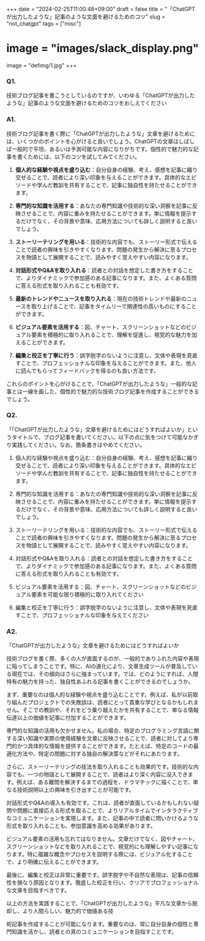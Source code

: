 +++
date = "2024-02-25T11:00:48+09:00"
draft = false
title = "「ChatGPTが出力したような」記事のような文面を避けるためのコツ"
slug = "not_chatgpt"
tags = ["misc"]
# image = "images/slack_display.png"
image = "defimg/1.jpg"
+++

### Q1.

技術ブログ記事を書こうとしているのですが、いわゆる「ChatGPTが出力したような」記事のような文面を避けるためのコツをおしえてください

<!--more-->

### A1.

技術ブログ記事を書く際に「ChatGPTが出力したような」文章を避けるためには、いくつかのポイントを心がけると良いでしょう。ChatGPTの文章はしばしば一般的で平坦、あるいは予測可能な内容になりがちです。個性的で魅力的な記事を書くためには、以下のコツを試してみてください。

1. **個人的な経験や視点を盛り込む**：自分自身の経験、考え、感想を記事に織り交ぜることで、読者により深い印象を与えることができます。具体的なエピソードや学んだ教訓を共有することで、記事に独自性を持たせることができます。

2. **専門的な知識を活用する**：あなたの専門知識や技術的な深い洞察を記事に反映させることで、内容に重みを持たせることができます。単に情報を提示するだけでなく、その背景や意味、応用方法についても詳しく説明すると良いでしょう。

3. **ストーリーテリングを用いる**：技術的な内容でも、ストーリー形式で伝えることで読者の興味を引きやすくなります。問題の発生から解決に至るプロセスを物語として展開することで、読みやすく覚えやすい内容になります。

4. **対話形式やQ&Aを取り入れる**：読者との対話を想定した書き方をすることで、よりダイナミックで参加感のある記事になります。また、よくある質問に答える形式を取り入れることも有効です。

5. **最新のトレンドやニュースを取り入れる**：現在の技術トレンドや最新のニュースを取り上げることで、記事をタイムリーで関連性の高いものにすることができます。

6. **ビジュアル要素を活用する**：図、チャート、スクリーンショットなどのビジュアル要素を積極的に取り入れることで、理解を促進し、視覚的な魅力を加えることができます。

7. **編集と校正を丁寧に行う**：誤字脱字のないように注意し、文体や表現を見直すことで、プロフェッショナルな印象を与えることができます。また、他人に読んでもらってフィードバックを得るのも良い方法です。

これらのポイントを心がけることで、「ChatGPTが出力したような」一般的な記事とは一線を画した、個性的で魅力的な技術ブログ記事を作成することができるでしょう。

### Q2.

「「ChatGPTが出力したような」文章を避けるためにはどうすればよいか」というタイトルで、ブログ記事を書いてください。以下の点に気をつけて可能なかぎり実践してください。なお、箇条書きはやめてください。

1. 個人的な経験や視点を盛り込む：自分自身の経験、考え、感想を記事に織り交ぜることで、読者により深い印象を与えることができます。具体的なエピソードや学んだ教訓を共有することで、記事に独自性を持たせることができます。

2. 専門的な知識を活用する：あなたの専門知識や技術的な深い洞察を記事に反映させることで、内容に重みを持たせることができます。単に情報を提示するだけでなく、その背景や意味、応用方法についても詳しく説明すると良いでしょう。

3. ストーリーテリングを用いる：技術的な内容でも、ストーリー形式で伝えることで読者の興味を引きやすくなります。問題の発生から解決に至るプロセスを物語として展開することで、読みやすく覚えやすい内容になります。

4. 対話形式やQ&Aを取り入れる：読者との対話を想定した書き方をすることで、よりダイナミックで参加感のある記事になります。また、よくある質問に答える形式を取り入れることも有効です。

6. ビジュアル要素を活用する：図、チャート、スクリーンショットなどのビジュアル要素を可能な限り積極的に取り入れてください

7. 編集と校正を丁寧に行う：誤字脱字のないように注意し、文体や表現を見直すことで、プロフェッショナルな印象を与えてください

### A2.

「ChatGPTが出力したような」文章を避けるためにはどうすればよいか

技術ブログを書く際、多くの人が直面するのが、一般的でありふれた内容や表現に陥ってしまうことです。特に、AIの進化により、文章生成ツールが普及している現在では、その傾向はさらに強まっています。では、どのようにすれば、人間特有の魅力を持った、独自性あふれる記事を書くことができるのでしょうか。

まず、重要なのは個人的な経験や視点を盛り込むことです。例えば、私が以前取り組んだプロジェクトでの失敗談は、読者にとって貴重な学びとなるかもしれません。そこでの教訓や、それをどう乗り越えたかを共有することで、単なる情報伝達以上の価値を記事に付加することができます。

専門的な知識の活用も欠かせません。私の場合、特定のプログラミング言語に関する深い知識や実際の使用経験を文章に反映させることで、読者に対してより専門的かつ具体的な情報を提供することができます。たとえば、特定のコードの最適化方法や、特定の問題に対する独自の解決策などがそれにあたります。

さらに、ストーリーテリングの技法を取り入れることも効果的です。技術的な内容でも、一つの物語として展開することで、読者はより深く内容に没入できます。例えば、ある難問を解決するまでの過程を、ドラマチックに描くことで、単なる技術説明以上の興味を引き出すことが可能です。

対話形式やQ&Aの導入も有効です。これは、読者が直面しているかもしれない疑問や問題に直接応える形式を取ることで、よりリアルタイムでインタラクティブなコミュニケーションを実現します。また、記事の中で読者に問いかけるような形式を取り入れることも、参加意識を高める効果があります。

ビジュアル要素の活用も忘れてはなりません。文章だけでなく、図やチャート、スクリーンショットなどを取り入れることで、視覚的にも理解しやすい記事になります。特に複雑な概念やプロセスを説明する際には、ビジュアル化することで、より明確に伝えることができます。

最後に、編集と校正は非常に重要です。誤字脱字や不自然な表現は、記事の信頼性を損なう原因となります。徹底した校正を行い、クリアでプロフェッショナルな文章を目指すべきです。

以上の方法を実践することで、「ChatGPTが出力したような」平凡な文章から脱却し、より人間らしい、魅力的で価値ある技

術記事を作成することが可能になります。重要なのは、常に自分自身の個性と専門知識を活かし、読者との真のコミュニケーションを目指すことです。

<script type="text/javascript" src="/js/prism.js" async></script>
